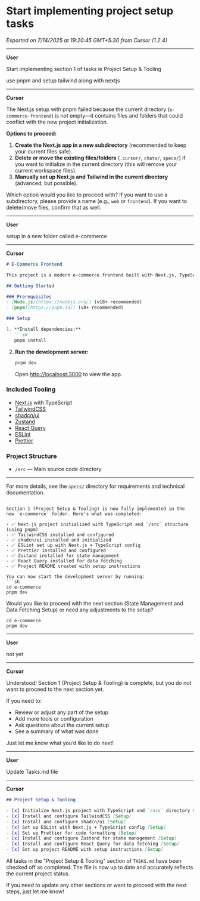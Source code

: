 # Start implementing project setup tasks
_Exported on 7/14/2025 at 19:20:45 GMT+5:30 from Cursor (1.2.4)_

---

**User**

Start implementing section 1 of tasks ie  Project Setup & Tooling

use pnpm and setup tailwind along with nextjs

---

**Cursor**

The Next.js setup with pnpm failed because the current directory (`e-commerce-frontend`) is not empty—it contains files and folders that could conflict with the new project initialization.

**Options to proceed:**
1. **Create the Next.js app in a new subdirectory** (recommended to keep your current files safe).
2. **Delete or move the existing files/folders** (`.cursor/`, `chats/`, `specs/`) if you want to initialize in the current directory (this will remove your current workspace files).
3. **Manually set up Next.js and Tailwind in the current directory** (advanced, but possible).

Which option would you like to proceed with? If you want to use a subdirectory, please provide a name (e.g., `web` or `frontend`). If you want to delete/move files, confirm that as well.

---

**User**

setup in a new folder called e-commerce

---

**Cursor**

```markdown
# E-Commerce Frontend

This project is a modern e-commerce frontend built with Next.js, TypeScript, TailwindCSS, shadcn/ui, Zustand, and React Query.

## Getting Started

### Prerequisites
- [Node.js](https://nodejs.org/) (v18+ recommended)
- [pnpm](https://pnpm.io/) (v8+ recommended)

### Setup

1. **Install dependencies:**
   ```sh
   pnpm install
   ```

2. **Run the development server:**
   ```sh
   pnpm dev
   ```
   Open [http://localhost:3000](http://localhost:3000) to view the app.

### Included Tooling
- [Next.js](https://nextjs.org/) with TypeScript
- [TailwindCSS](https://tailwindcss.com/)
- [shadcn/ui](https://ui.shadcn.com/)
- [Zustand](https://zustand-demo.pmnd.rs/)
- [React Query](https://tanstack.com/query/latest)
- [ESLint](https://eslint.org/)
- [Prettier](https://prettier.io/)

### Project Structure
- `/src` — Main source code directory

---

For more details, see the `specs/` directory for requirements and technical documentation.

```

Section 1 (Project Setup & Tooling) is now fully implemented in the new `e-commerce` folder. Here’s what was completed:

- ✅ Next.js project initialized with TypeScript and `/src` structure (using pnpm)
- ✅ TailwindCSS installed and configured
- ✅ shadcn/ui installed and initialized
- ✅ ESLint set up with Next.js + TypeScript config
- ✅ Prettier installed and configured
- ✅ Zustand installed for state management
- ✅ React Query installed for data fetching
- ✅ Project README created with setup instructions

You can now start the development server by running:
```sh
cd e-commerce
pnpm dev
```

Would you like to proceed with the next section (State Management and Data Fetching Setup) or need any adjustments to the setup?

```shellscript
cd e-commerce
pnpm dev
```

---

**User**

not yet

---

**Cursor**

Understood! Section 1 (Project Setup & Tooling) is complete, but you do not want to proceed to the next section yet.

If you need to:
- Review or adjust any part of the setup
- Add more tools or configuration
- Ask questions about the current setup
- See a summary of what was done

Just let me know what you’d like to do next!

---

**User**

Update Tasks.md file

---

**Cursor**

```markdown
## Project Setup & Tooling

- [x] Initialize Next.js project with TypeScript and `/src` directory structure [Setup]
- [x] Install and configure TailwindCSS [Setup]
- [x] Install and configure shadcn/ui [Setup]
- [x] Set up ESLint with Next.js + TypeScript config [Setup]
- [x] Set up Prettier for code formatting [Setup]
- [x] Install and configure Zustand for state management [Setup]
- [x] Install and configure React Query for data fetching [Setup]
- [x] Set up project README with setup instructions [Setup]

```

All tasks in the "Project Setup & Tooling" section of `TASKS.md` have been checked off as completed. The file is now up to date and accurately reflects the current project status.

If you need to update any other sections or want to proceed with the next steps, just let me know!


